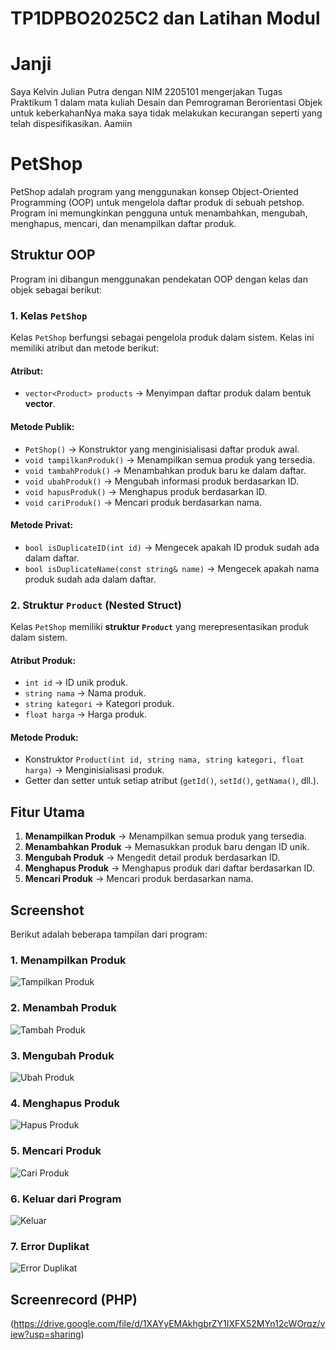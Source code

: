 # TP1DPBO2025C2 dan Latihan Modul

# Janji
Saya Kelvin Julian Putra dengan NIM 2205101 mengerjakan Tugas Praktikum 1 dalam mata kuliah Desain dan Pemrograman Berorientasi Objek untuk keberkahanNya maka saya tidak melakukan kecurangan seperti yang telah dispesifikasikan. Aamiin

# PetShop

PetShop adalah program yang menggunakan konsep Object-Oriented Programming (OOP) untuk mengelola daftar produk di sebuah petshop. Program ini memungkinkan pengguna untuk menambahkan, mengubah, menghapus, mencari, dan menampilkan daftar produk.

## Struktur OOP
Program ini dibangun menggunakan pendekatan OOP dengan kelas dan objek sebagai berikut:

### **1. Kelas `PetShop`**
Kelas `PetShop` berfungsi sebagai pengelola produk dalam sistem. Kelas ini memiliki atribut dan metode berikut:

#### **Atribut:**
- `vector<Product> products` → Menyimpan daftar produk dalam bentuk **vector**.

#### **Metode Publik:**
- `PetShop()` → Konstruktor yang menginisialisasi daftar produk awal.
- `void tampilkanProduk()` → Menampilkan semua produk yang tersedia.
- `void tambahProduk()` → Menambahkan produk baru ke dalam daftar.
- `void ubahProduk()` → Mengubah informasi produk berdasarkan ID.
- `void hapusProduk()` → Menghapus produk berdasarkan ID.
- `void cariProduk()` → Mencari produk berdasarkan nama.

#### **Metode Privat:**
- `bool isDuplicateID(int id)` → Mengecek apakah ID produk sudah ada dalam daftar.
- `bool isDuplicateName(const string& name)` → Mengecek apakah nama produk sudah ada dalam daftar.

### **2. Struktur `Product` (Nested Struct)**
Kelas `PetShop` memiliki **struktur `Product`** yang merepresentasikan produk dalam sistem.

#### **Atribut Produk:**
- `int id` → ID unik produk.
- `string nama` → Nama produk.
- `string kategori` → Kategori produk.
- `float harga` → Harga produk.

#### **Metode Produk:**
- Konstruktor `Product(int id, string nama, string kategori, float harga)` → Menginisialisasi produk.
- Getter dan setter untuk setiap atribut (`getId()`, `setId()`, `getNama()`, dll.).

## **Fitur Utama**
1. **Menampilkan Produk** → Menampilkan semua produk yang tersedia.
2. **Menambahkan Produk** → Memasukkan produk baru dengan ID unik.
3. **Mengubah Produk** → Mengedit detail produk berdasarkan ID.
4. **Menghapus Produk** → Menghapus produk dari daftar berdasarkan ID.
5. **Mencari Produk** → Mencari produk berdasarkan nama.
## Screenshot

Berikut adalah beberapa tampilan dari program:

### 1. Menampilkan Produk

![Tampilkan Produk](https://github.com/kelvinjulian/LM1DPBO2025C2/blob/main/c%2B%2B/Screenshots/Tampilkan%20Produk.png)

### 2. Menambah Produk

![Tambah Produk](https://github.com/kelvinjulian/LM1DPBO2025C2/blob/main/c%2B%2B/Screenshots/Tambah%20Produk.png)

### 3. Mengubah Produk

![Ubah Produk](https://github.com/kelvinjulian/LM1DPBO2025C2/blob/main/c%2B%2B/Screenshots/Ubah%20Produk.png)

### 4. Menghapus Produk

![Hapus Produk](https://github.com/kelvinjulian/LM1DPBO2025C2/blob/main/c%2B%2B/Screenshots/Hapus%20Produk.png)

### 5. Mencari Produk

![Cari Produk](https://github.com/kelvinjulian/LM1DPBO2025C2/blob/main/c%2B%2B/Screenshots/Cari%20Produk.png)

### 6. Keluar dari Program

![Keluar](https://github.com/kelvinjulian/LM1DPBO2025C2/blob/main/c%2B%2B/Screenshots/Keluar.png)

### 7. Error Duplikat

![Error Duplikat](https://github.com/kelvinjulian/LM1DPBO2025C2/blob/main/c%2B%2B/Screenshots/Error%20Duplikat.png)

## Screenrecord (PHP)
(https://drive.google.com/file/d/1XAYyEMAkhgbrZY1IXFX52MYn12cWOrqz/view?usp=sharing)

<!--
## Class Diagram

![Class Diagram](https://github.com/kelvinjulian/TP1DPBO2025C2/blob/main/Class%20Diagram.drawio.png)
-->
